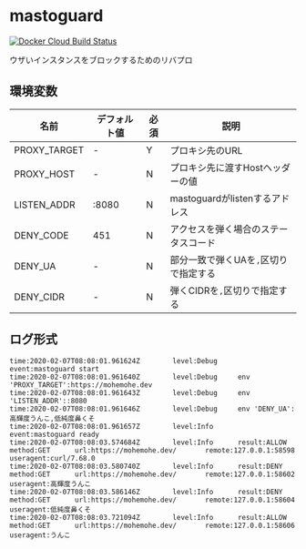 # mastoguard

[![Docker Cloud Build Status](https://img.shields.io/docker/cloud/build/mohemohe/mastoguard?style=flat-square)](https://hub.docker.com/r/mohemohe/mastoguard)

ウザいインスタンスをブロックするためのリバプロ

## 環境変数

| 名前 | デフォルト値 | 必須 | 説明 |
| - | - | - | - |
| PROXY_TARGET | \- | Y | プロキシ先のURL |
| PROXY_HOST | \- | N | プロキシ先に渡すHostヘッダーの値 |
| LISTEN_ADDR | :8080 | N | mastoguardがlistenするアドレス |
| DENY_CODE | 451 | N | アクセスを弾く場合のステータスコード |
| DENY_UA | \- | N | 部分一致で弾くUAを`,`区切りで指定する |
| DENY_CIDR | \- | N | 弾くCIDRを`,`区切りで指定する |

## ログ形式

```
time:2020-02-07T08:08:01.961624Z        level:Debug     event:mastoguard start
time:2020-02-07T08:08:01.961640Z        level:Debug     env 'PROXY_TARGET':https://mohemohe.dev
time:2020-02-07T08:08:01.961643Z        level:Debug     env 'LISTEN_ADDR'::8080
time:2020-02-07T08:08:01.961646Z        level:Debug     env 'DENY_UA':高輝度うんこ,低純度鼻くそ
time:2020-02-07T08:08:01.961657Z        level:Info      event:mastoguard ready
time:2020-02-07T08:08:03.574684Z        level:Info      result:ALLOW    method:GET      url:https://mohemohe.dev/       remote:127.0.0.1:58598  useragent:curl/7.68.0
time:2020-02-07T08:08:03.580740Z        level:Info      result:DENY     method:GET      url:https://mohemohe.dev/       remote:127.0.0.1:58602  useragent:高輝度うんこ
time:2020-02-07T08:08:03.586146Z        level:Info      result:DENY     method:GET      url:https://mohemohe.dev/       remote:127.0.0.1:58604  useragent:低純度鼻くそ
time:2020-02-07T08:08:03.721094Z        level:Info      result:ALLOW    method:GET      url:https://mohemohe.dev/       remote:127.0.0.1:58606  useragent:うんこ
```